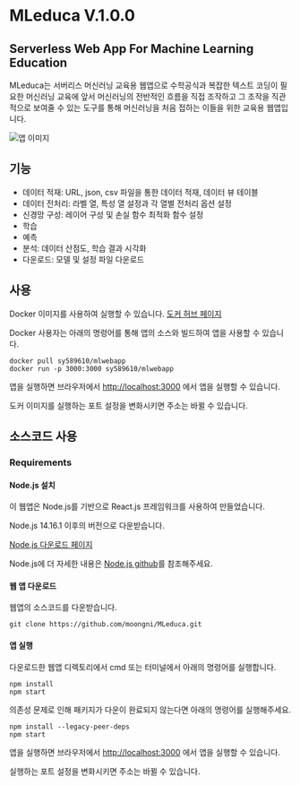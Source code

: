# MLeduca V.1.0.0

## Serverless Web App For Machine Learning Education 

MLeduca는 서버리스 머신러닝 교육용 웹앱으로 수학공식과 복잡한 텍스트 코딩이 필요한 머신러닝 교육에 앞서 머신러닝의 전반적인 흐름을 직접 조작하고 그 조작을 직관적으로 보여줄 수 있는 도구를 통해 머신러닝을 처음 접하는 이들을 위한 교육용 웹앱입니다. 

 ![앱 이미지](https://user-images.githubusercontent.com/88421322/204133751-58cea6cf-c6f8-48de-8c76-ee1d9e07122d.png)

## 기능

- 데이터 적재: URL, json, csv 파일을 통한 데이터 적재, 데이터 뷰 테이블
- 데이터 전처리: 라벨 열, 특성 열 설정과 각 열별 전처리 옵션 설정
- 신경망 구성: 레이어 구성 및 손실 함수 최적화 함수 설정
- 학습
- 예측
- 분석: 데이터 산점도, 학습 결과 시각화
- 다운로드: 모델 및 설정 파일 다운로드 

## 사용

Docker 이미지를 사용하여 실행할 수 있습니다. [도커 허브 페이지](https://hub.docker.com/r/sy589610/mlwebapp)

Docker 사용자는 아래의 명령어를 통해 앱의 소스와 빌드하여 앱을 사용할 수 있습니다. 

```
docker pull sy589610/mlwebapp
docker run -p 3000:3000 sy589610/mlwebapp
```

앱을 실행하면 브라우저에서 [http://localhost:3000](http://localhost:3000) 에서 앱을 실행할 수 있습니다.

도커 이미지를 실행하는 포트 설정을 변화시키면 주소는 바뀔 수 있습니다.


## 소스코드 사용
### Requirements

#### Node.js 설치
이 웹앱은 Node.js를 기반으로 React.js 프레임워크를 사용하여 만들었습니다.

Node.js 14.16.1 이후의 버전으로 다운받습니다.

[Node.js 다운로드 페이지](https://nodejs.org/en/download/)

Node.js에 더 자세한 내용은 [Node.js github](https://github.com/nodejs/node)를 참조해주세요.

#### 웹 앱 다운로드

웹앱의 소스코드를 다운받습니다. 

```
git clone https://github.com/moongni/MLeduca.git
```

#### 앱 실행

다운로드한 웹앱 디렉토리에서 cmd 또는 터미널에서 아래의 명령어를 실행합니다.

```
npm install
npm start
```

의존성 문제로 인해 패키지가 다운이 완료되지 않는다면 아래의 명령어를 실행해주세요.

```
npm install --legacy-peer-deps
npm start
```

앱을 실행하면 브라우저에서 [http://localhost:3000](http://localhost:3000) 에서 앱을 실행할 수 있습니다.

실행하는 포트 설정을 변화시키면 주소는 바뀔 수 있습니다.
